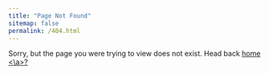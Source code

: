 ```yaml
---
title: "Page Not Found"
sitemap: false
permalink: /404.html
---
```


Sorry, but the page you were trying to view does not exist. Head back <a href="draguilara.github.io"> home <\a>?

